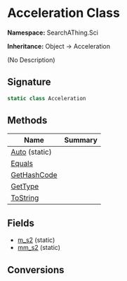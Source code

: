 # Acceleration Class
**Namespace:** SearchAThing.Sci

**Inheritance:** Object → Acceleration

(No Description)

## Signature
```csharp
static class Acceleration
```
## Methods
|**Name**|**Summary**|
|---|---|
|[Auto](Acceleration/Auto.md) (static)||
|[Equals](Acceleration/Equals.md)||
|[GetHashCode](Acceleration/GetHashCode.md)||
|[GetType](Acceleration/GetType.md)||
|[ToString](Acceleration/ToString.md)||
## Fields
- [m_s2](Acceleration/m_s2.md) (static)
- [mm_s2](Acceleration/mm_s2.md) (static)
## Conversions
